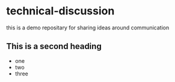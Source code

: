 # technical-discussion
this is a demo repositary for sharing ideas around communication

## This is a second heading


* one
* two
* three
